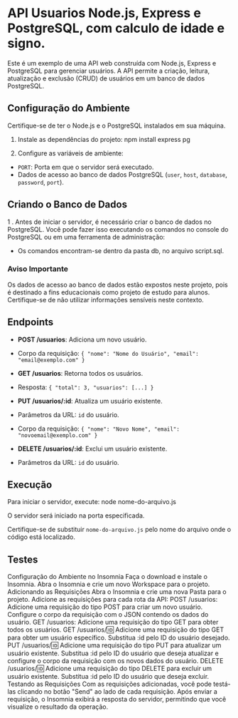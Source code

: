 # API Usuarios Node.js, Express e PostgreSQL, com calculo de idade e signo.

Este é um exemplo de uma API web construída com Node.js, Express e PostgreSQL para gerenciar usuários. A API permite a criação, leitura, atualização e exclusão (CRUD) de usuários em um banco de dados PostgreSQL.

## Configuração do Ambiente

Certifique-se de ter o Node.js e o PostgreSQL instalados em sua máquina.

1. Instale as dependências do projeto:
npm install express pg


2. Configure as variáveis de ambiente:
- `PORT`: Porta em que o servidor será executado.
- Dados de acesso ao banco de dados PostgreSQL (`user`, `host`, `database`, `password`, `port`).

## Criando o Banco de Dados

1 . Antes de iniciar o servidor, é necessário criar o banco de dados no PostgreSQL. Você pode fazer isso executando os comandos no console do PostgreSQL ou em uma ferramenta de administração:
- Os comandos encontram-se dentro da pasta db, no arquivo script.sql.

### Aviso Importante

Os dados de acesso ao banco de dados estão expostos neste projeto, pois é destinado a fins educacionais como projeto de estudo para alunos. Certifique-se de não utilizar informações sensíveis neste contexto.

## Endpoints

- **POST /usuarios**: Adiciona um novo usuário.
- Corpo da requisição: `{ "nome": "Nome do Usuário", "email": "email@exemplo.com" }`

- **GET /usuarios**: Retorna todos os usuários.
- Resposta: `{ "total": 3, "usuarios": [...] }`

- **PUT /usuarios/:id**: Atualiza um usuário existente.
- Parâmetros da URL: `id` do usuário.
- Corpo da requisição: `{ "nome": "Novo Nome", "email": "novoemail@exemplo.com" }`

- **DELETE /usuarios/:id**: Exclui um usuário existente.
- Parâmetros da URL: `id` do usuário.

## Execução

Para iniciar o servidor, execute:
node nome-do-arquivo.js


O servidor será iniciado na porta especificada.

Certifique-se de substituir `nome-do-arquivo.js` pelo nome do arquivo onde o código está localizado.

## Testes

Configuração do Ambiente no Insomnia
Faça o download e instale o Insomnia.
Abra o Insomnia e crie um novo Workspace para o projeto.
Adicionando as Requisições
Abra o Insomnia e crie uma nova Pasta para o projeto.
Adicione as requisições para cada rota da API:
POST /usuarios: Adicione uma requisição do tipo POST para criar um novo usuário. Configure o corpo da requisição com o JSON contendo os dados do usuário.
GET /usuarios: Adicione uma requisição do tipo GET para obter todos os usuários.
GET /usuarios/:id: Adicione uma requisição do tipo GET para obter um usuário específico. Substitua :id pelo ID do usuário desejado.
PUT /usuarios/:id: Adicione uma requisição do tipo PUT para atualizar um usuário existente. Substitua :id pelo ID do usuário que deseja atualizar e configure o corpo da requisição com os novos dados do usuário.
DELETE /usuarios/:id: Adicione uma requisição do tipo DELETE para excluir um usuário existente. Substitua :id pelo ID do usuário que deseja excluir.
Testando as Requisições
Com as requisições adicionadas, você pode testá-las clicando no botão "Send" ao lado de cada requisição.
Após enviar a requisição, o Insomnia exibirá a resposta do servidor, permitindo que você visualize o resultado da operação.

